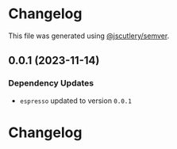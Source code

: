 # Changelog

This file was generated using [@jscutlery/semver](https://github.com/jscutlery/semver).

## 0.0.1 (2023-11-14)

### Dependency Updates

* `espresso` updated to version `0.0.1`
# Changelog
